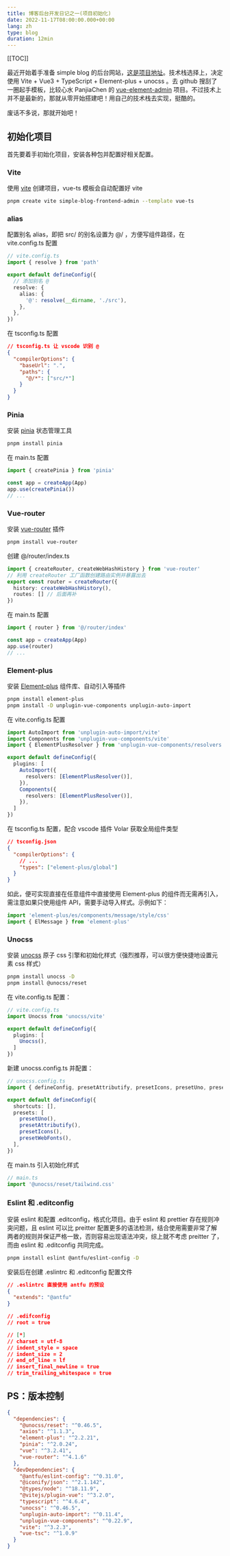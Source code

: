 ```yaml
---
title: 博客后台开发日记之一(项目初始化)
date: 2022-11-17T08:00:00.000+00:00
lang: zh
type: blog
duration: 12min
---
```


[[TOC]]

最近开始着手准备 simple blog 的后台网站，[这是项目地址](https://github.com/fwr220807/simple-blog-frontend-admin)。技术栈选择上，决定使用 Vite + Vue3 + TypeScript + Element-plus + unocss 。去 github 搜刮了一圈起手模板，比较心水 PanjiaChen 的 [vue-element-admin](https://github.com/PanJiaChen/vue-element-admin) 项目。不过技术上并不是最新的，那就从零开始搭建吧！用自己的技术栈去实现，挺酷的。

废话不多说，那就开始吧！

## 初始化项目
首先要着手初始化项目，安装各种包并配置好相关配置。
### Vite
使用 [vite](https://vitejs.cn/vite3-cn/guide/#scaffolding-your-first-vite-project) 创建项目，vue-ts 模板会自动配置好 vite
```bash
pnpm create vite simple-blog-frontend-admin --template vue-ts
```
### alias
配置别名 alias，即把 src/ 的别名设置为 @/ ，方便写组件路径，在 vite.config.ts 配置
```ts
// vite.config.ts
import { resolve } from 'path'

export default defineConfig({
  // 添加别名 @
  resolve: {
    alias: {
      '@': resolve(__dirname, './src'),
    },
  },
})
```
在 tsconfig.ts 配置
```json
// tsconfig.ts 让 vscode 识别 @
{
  "compilerOptions": {
    "baseUrl": ".",
    "paths": {
      "@/*": ["src/*"]
    }
  }
}
```
### Pinia
安装 [pinia](https://pinia.web3doc.top/) 状态管理工具
```bash
pnpm install pinia
```
在 main.ts 配置
```ts
import { createPinia } from 'pinia'

const app = createApp(App)
app.use(createPinia())
// ...
```
### Vue-router
安装 [vue-router](https://router.vuejs.org/zh/) 插件
```bash
pnpm install vue-router
```
创建 @/router/index.ts
```ts
import { createRouter, createWebHashHistory } from 'vue-router'
// 利用 createRouter 工厂函数创建路由实例并暴露出去
export const router = createRouter({
  history: createWebHashHistory(),
  routes: [] // 后面再补
})
```
在 main.ts 配置
```ts
import { router } from '@/router/index'

const app = createApp(App)
app.use(router)
// ...
```
### Element-plus
安装 [Element-plus](https://element-plus.org/zh-CN/) 组件库、自动引入等插件
```bash
pnpm install element-plus
pnpm install -D unplugin-vue-components unplugin-auto-import
```
在 vite.config.ts 配置
```ts
import AutoImport from 'unplugin-auto-import/vite'
import Components from 'unplugin-vue-components/vite'
import { ElementPlusResolver } from 'unplugin-vue-components/resolvers'

export default defineConfig({
  plugins: [
    AutoImport({
      resolvers: [ElementPlusResolver()],
    }),
    Components({
      resolvers: [ElementPlusResolver()],
    }),
  ]
})
```
在 tsconfig.ts 配置，配合 vscode 插件 Volar 获取全局组件类型
```json
// tsconfig.json
{
  "compilerOptions": {
    // ...
    "types": ["element-plus/global"]
  }
}
```
如此，便可实现直接在任意组件中直接使用 Element-plus 的组件而无需再引入，需注意如果只使用组件 API，需要手动导入样式。示例如下：
```ts
import 'element-plus/es/components/message/style/css'
import { ElMessage } from 'element-plus'
```
### Unocss
安装 [unocss](https://github.com/unocss/unocss) 原子 css 引擎和初始化样式（强烈推荐，可以很方便快捷地设置元素 css 样式）
```bash
pnpm install unocss -D
pnpm install @unocss/reset
```
在 vite.config.ts 配置：
```ts
// vite.config.ts
import Unocss from 'unocss/vite'

export default defineConfig({
  plugins: [
    Unocss(),
  ]
})
```
新建 unocss.config.ts 并配置：
```ts
// unocss.config.ts
import { defineConfig, presetAttributify, presetIcons, presetUno, presetWebFonts } from 'unocss'

export default defineConfig({
  shortcuts: [],
  presets: [
    presetUno(),
    presetAttributify(),
    presetIcons(),
    presetWebFonts(),
  ],
})
```
在 main.ts 引入初始化样式
```ts
// main.ts
import '@unocss/reset/tailwind.css'
```
### Eslint 和 .editconfig
安装 eslint 和配置 .editconfig，格式化项目。由于 eslint 和 prettier 存在规则冲突问题，且 eslint 可以比 preitter 配置更多的语法检测，结合使用需要非常了解两者的规则并保证严格一致，否则容易出现语法冲突，综上就不考虑 preitter 了，而由 eslint 和 .editconfig 共同完成。
```bash
pnpm install eslint @antfu/eslint-config -D
```
安装后在创建 .eslintrc 和 .editconfig 配置文件
```json
// .eslintrc 直接使用 antfu 的预设
{
  "extends": "@antfu"
}

// .edifconfig
// root = true

// [*]
// charset = utf-8
// indent_style = space
// indent_size = 2
// end_of_line = lf
// insert_final_newline = true
// trim_trailing_whitespace = true
```

## PS：版本控制
```json
{
  "dependencies": {
    "@unocss/reset": "^0.46.5",
    "axios": "^1.1.3",
    "element-plus": "^2.2.21",
    "pinia": "^2.0.24",
    "vue": "^3.2.41",
    "vue-router": "^4.1.6"
  },
  "devDependencies": {
    "@antfu/eslint-config": "^0.31.0",
    "@iconify/json": "^2.1.142",
    "@types/node": "^18.11.9",
    "@vitejs/plugin-vue": "^3.2.0",
    "typescript": "^4.6.4",
    "unocss": "^0.46.5",
    "unplugin-auto-import": "^0.11.4",
    "unplugin-vue-components": "^0.22.9",
    "vite": "^3.2.3",
    "vue-tsc": "^1.0.9"
  }
}
```
